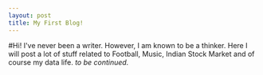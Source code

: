 ```yaml
---
layout: post
title: My First Blog!
---
```

#Hi!
I've never been a writer. However, I am known to be a thinker. Here I will post a lot of stuff related to Football, Music, Indian Stock Market and of course my data life.
_to be continued._



